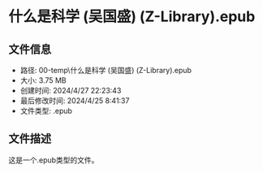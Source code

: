 ﻿# 什么是科学 (吴国盛) (Z-Library).epub

## 文件信息
- 路径: 00-temp\什么是科学 (吴国盛) (Z-Library).epub
- 大小: 3.75 MB
- 创建时间: 2024/4/27 22:23:43
- 最后修改时间: 2024/4/25 8:41:37
- 文件类型: .epub

## 文件描述
这是一个.epub类型的文件。


